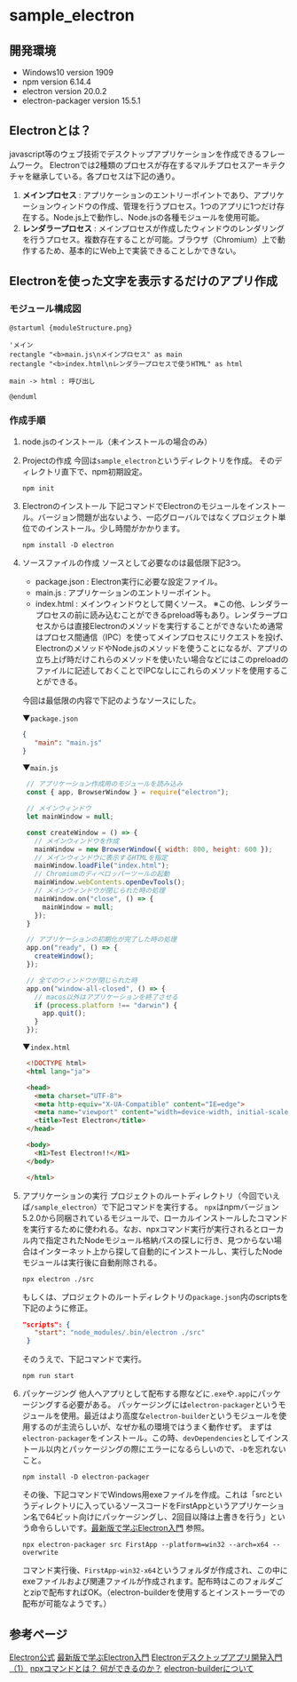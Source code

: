 # sample_electron
## 開発環境
- Windows10 version 1909
- npm version 6.14.4
- electron version 20.0.2
- electron-packager version 15.5.1

## Electronとは？
javascript等のウェブ技術でデスクトップアプリケーションを作成できるフレームワーク。
Electronでは2種類のプロセスが存在するマルチプロセスアーキテクチャを継承している。各プロセスは下記の通り。
1. <B>メインプロセス</B> : アプリケーションのエントリーポイントであり、アプリケーションウィンドウの作成、管理を行うプロセス。1つのアプリに1つだけ存在する。Node.js上で動作し、Node.jsの各種モジュールを使用可能。
2. <B>レンダラープロセス</B> : メインプロセスが作成したウィンドウのレンダリングを行うプロセス。複数存在することが可能。ブラウザ（Chromium）上で動作するため、基本的にWeb上で実装できることしかできない。

## Electronを使った文字を表示するだけのアプリ作成
### モジュール構成図
```puml
@startuml {moduleStructure.png}

'メイン
rectangle "<b>main.js\nメインプロセス" as main
rectangle "<b>index.html\nレンダラープロセスで使うHTML" as html

main -> html : 呼び出し

@enduml
```
### 作成手順
1. node.jsのインストール（未インストールの場合のみ）
2. Projectの作成
   今回は`sample_electron`というディレクトリを作成。
   そのディレクトリ直下で、npm初期設定。
   ```
   npm init
   ```
3. Electronのインストール
   下記コマンドでElectronのモジュールをインストール。バージョン問題が出ないよう、一応グローバルではなくプロジェクト単位でのインストール。少し時間がかかります。
   ```
   npm install -D electron
   ```
4. ソースファイルの作成
   ソースとして必要なのは最低限下記3つ。
   - package.json : Electron実行に必要な設定ファイル。
   - main.js : アプリケーションのエントリーポイント。
   - index.html : メインウィンドウとして開くソース。
   ※この他、レンダラープロセスの前に読み込むことができるpreload等もあり。レンダラープロセスからは直接Electronのメソッドを実行することができないため通常はプロセス間通信（IPC）を使ってメインプロセスにリクエストを投げ、ElectronのメソッドやNode.jsのメソッドを使うことになるが、アプリの立ち上げ時だけこれらのメソッドを使いたい場合などにはこのpreloadのファイルに記述しておくことでIPCなしにこれらのメソッドを使用することができる。


   今回は最低限の内容で下記のようなソースにした。

   ▼`package.json`
   ```json package.json
   {
      "main": "main.js"
   }
   ```
   ▼`main.js`
   ```js main.js
    // アプリケーション作成用のモジュールを読み込み
    const { app, BrowserWindow } = require("electron");

    // メインウィンドウ
    let mainWindow = null;

    const createWindow = () => {
      // メインウィンドウを作成
      mainWindow = new BrowserWindow({ width: 800, height: 600 });
      // メインウィンドウに表示するHTMLを指定
      mainWindow.loadFile("index.html");
      // Chromiumのディベロッパーツールの起動
      mainWindow.webContents.openDevTools();
      // メインウィンドウが閉じられた時の処理
      mainWindow.on("close", () => {
        mainWindow = null;
      });
    }

    // アプリケーションの初期化が完了した時の処理
    app.on("ready", () => {
      createWindow();
    });

    // 全てのウィンドウが閉じられた時
    app.on("window-all-closed", () => {
      // macos以外はアプリケーションを終了させる
      if (process.platform !== "darwin") {
        app.quit();
      }
    });
   ```
   ▼`index.html`
   ```html index.html
    <!DOCTYPE html>
    <html lang="ja">

    <head>
      <meta charset="UTF-8">
      <meta http-equiv="X-UA-Compatible" content="IE=edge">
      <meta name="viewport" content="width=device-width, initial-scale=1.0">
      <title>Test Electron</title>
    </head>

    <body>
      <H1>Test Electron!!</H1>
    </body>

    </html>
   ```
5. アプリケーションの実行
   プロジェクトのルートディレクトリ（今回でいえば`/sample_electron`）で下記コマンドを実行する。
   `npx`はnpmバージョン5.2.0から同梱されているモジュールで、ローカルインストールしたコマンドを実行するために使われる。なお、npxコマンド実行が実行されるとローカル内で指定されたNodeモジュール格納パスの探しに行き、見つからない場合はインターネット上から探して自動的にインストールし、実行したNodeモジュールは実行後に自動削除される。
   ```
   npx electron ./src
   ```
   もしくは、プロジェクトのルートディレクトリの`package.json`内のscriptsを下記のように修正。
   ```json
   "scripts": {
      "start": "node_modules/.bin/electron ./src"
    }
   ```
   そのうえで、下記コマンドで実行。
   ```
   npm run start
   ```
6. パッケージング
   他人へアプリとして配布する際などに`.exe`や`.app`にパッケージングする必要がある。
   パッケージングには`electron-packager`というモジュールを使用。最近はより高度な`electron-builder`というモジュールを使用するのが主流らしいが、なぜか私の環境ではうまく動作せず。
   まずは`electron-packager`をインストール。この時、`devDependencies`としてインストール以内とパッケージングの際にエラーになるらしいので、`-D`を忘れないこと。
   ```
   npm install -D electron-packager
   ```
   その後、下記コマンドでWindows用exeファイルを作成。これは「srcというディレクトリに入っているソースコードをFirstAppというアプリケーション名で64ビット向けにパッケージングし、2回目以降は上書きを行う」という命令らしいです。[最新版で学ぶElectron入門] 参照。

   ```
   npx electron-packager src FirstApp --platform=win32 --arch=x64 --overwrite
   ```
   コマンド実行後、`FirstApp-win32-x64`というフォルダが作成され、この中にexeファイルおよび関連ファイルが作成されます。配布時はこのフォルダごとzipで配布すればOK。（electron-builderを使用するとインストーラーでの配布が可能なようです。）


## 参考ページ
[Electron公式]
[最新版で学ぶElectron入門]
[Electronデスクトップアプリ開発入門（1）]
[npxコマンドとは？ 何ができるのか？]
[electron-builderについて]

[Electron公式]:https://www.electronjs.org/ja/docs/latest/
[最新版で学ぶElectron入門]:https://ics.media/entry/7298/
[Electronデスクトップアプリ開発入門（1）]:https://www.buildinsider.net/enterprise/electron/01
[npxコマンドとは？ 何ができるのか？]:https://zenn.dev/ryuu/articles/what-npxcommand
[electron-builderについて]:https://qiita.com/saki-engineering/items/203892838e15b3dbd300